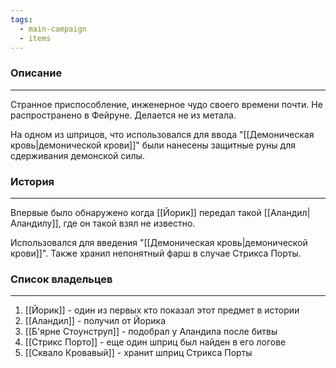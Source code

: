 ```yaml
---
tags:
  - main-campaign
  - items
---
```

### Описание
---
Странное приспособление, инженерное чудо своего времени почти. Не распространено в Фейруне. Делается не из метала.  

На одном из шприцов, что использовался для ввода "[[Демоническая кровь|демонической крови]]" были нанесены защитные руны для сдерживания демонской силы.

### История
---
Впервые было обнаружено когда [[Йорик]] передал такой [[Аландил|Аландилу]], где он такой взял не известно.  

Использовался для введения "[[Демоническая кровь|демонической крови]]". Также хранил непонятный фарш в случае Стрикса Порты.  

### Список владельцев
---
1. [[Йорик]] - один из первых кто показал этот предмет в истории  
2. [[Аландил]] - получил от Йорика  
3. [[Б'ярне Стоунструп]] - подобрал у Аландила после битвы  
4. [[Стрикс Порто]] - еще один шприц был найден в его логове  
5. [[Сквало Кровавый]] - хранит шприц Стрикса Порты  
